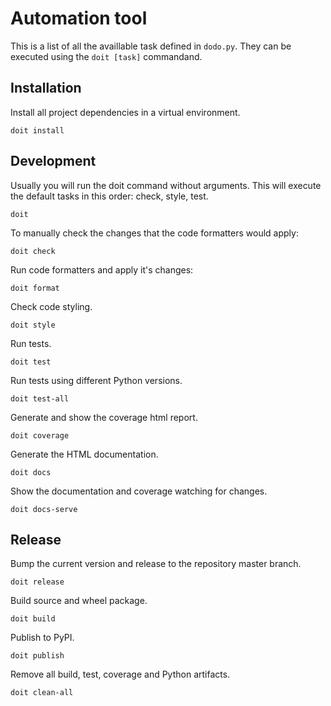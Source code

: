 Automation tool
===============

This is a list of all the availlable task defined in `dodo.py`. They can be executed using the `doit [task]` commandand.

Installation
------------

Install all project dependencies in a virtual environment.

    doit install

Development
-----------

Usually you will run the doit command without arguments. This will execute the default tasks in this order: check, style, test.

    doit

To manually check the changes that the code formatters would apply:

    doit check

Run code formatters and apply it's changes:

    doit format

Check code styling.

    doit style

Run tests.

    doit test

Run tests using different Python versions.

    doit test-all

Generate and show the coverage html report.

    doit coverage

Generate the HTML documentation.

    doit docs

Show the documentation and coverage watching for changes.

    doit docs-serve

Release
-------

Bump the current version and release to the repository master branch.

    doit release

Build source and wheel package.

    doit build

Publish to PyPI.

    doit publish

Remove all build, test, coverage and Python artifacts.

    doit clean-all

